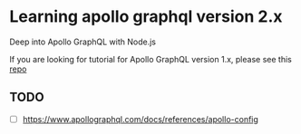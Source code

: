 # Learning apollo graphql version 2.x

Deep into Apollo GraphQL with Node.js

If you are looking for tutorial for Apollo GraphQL version 1.x, please see this [repo](https://github.com/mrdulin/apollo-server-express-starter)

## TODO

- [ ] https://www.apollographql.com/docs/references/apollo-config
